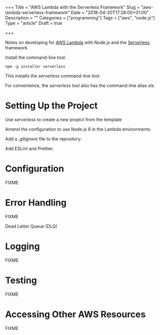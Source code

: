 +++
Title = "AWS Lambda with the Serverless Framework"
Slug = "aws-lambda-serverless-framework"
Date = "2018-04-20T17:28:00+01:00"
Description = ""
Categories = ["programming"]
Tags = ["aws", "node.js"]
Type = "article"
Draft = true

+++

Notes on developing for [AWS Lambda](https://aws.amazon.com/lambda/) with Node.js and the [Serverless](https://www.serverless.com) framework.

<!--more-->

Install the command-line tool:

    npm -g installer serverless

This installs the *serverless* command-line tool.

For convenience, the *serverless* tool also has the command-line alias *sls*.

# Setting Up the Project

Use *serverless* to create a new project from the template

Amend the configuration to use Node.js 8 in the Lambda environments.

Add a *.gitignore* file to the repository:

Add ESLint and Prettier.

# Configuration

FIXME


# Error Handling

FIXME


Dead Letter Queue (DLQ)

# Logging

FIXME


# Testing

FIXME


# Accessing Other AWS Resources

FIXME
